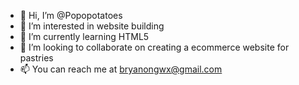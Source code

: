- 👋 Hi, I’m @Popopotatoes
- 👀 I’m interested in website building
- 🌱 I’m currently learning HTML5
- 💞️ I’m looking to collaborate on creating a ecommerce website for pastries
- 📫 You can reach me at bryanongwx@gmail.com

<!---
Popopotatoes/Popopotatoes is a ✨ special ✨ repository because its `README.md` (this file) appears on your GitHub profile.
You can click the Preview link to take a look at your changes.
--->
